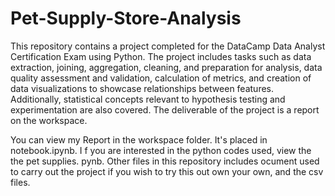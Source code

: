 # Pet-Supply-Store-Analysis
This repository contains a project completed for the DataCamp Data Analyst Certification Exam using Python. The project includes tasks such as data extraction, joining, aggregation, cleaning, and preparation for analysis, data quality assessment and validation, calculation of metrics, and creation of data visualizations to showcase relationships between features. Additionally, statistical concepts relevant to hypothesis testing and experimentation are also covered. The deliverable of the project is a report on the workspace.

You can view my Report in the workspace folder. It's  placed in notebook.ipynb. I f you are interested in the python codes  used, view the the pet supplies. pynb. Other files in this repository includes ocument used to carry out the project if you wish to try this out own your own, and the csv files. 
